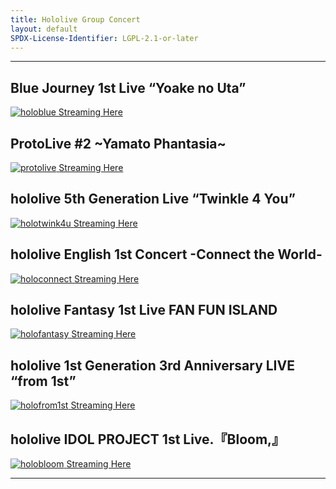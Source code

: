 ```yaml
---
title: Hololive Group Concert
layout: default
SPDX-License-Identifier: LGPL-2.1-or-later
---
```


---

## Blue Journey 1st Live “Yoake no Uta”

<a href="/assets/images/holoblue.jpg" class="container" data-lightbox="gallery" data-title="Blue Journey 1st Live “Yoake no Uta”">
  <img class="lazyload" data-src="/assets/images/holoblue.jpg" alt="holoblue"/>
</a>
<a href="../holoblue/" class="button" role="button">
  Streaming Here
</a>

## ProtoLive #2 ~Yamato Phantasia~

<a href="/assets/images/protolive.jpg" class="container" data-lightbox="gallery" data-title="ProtoLive #2 ~Yamato Phantasia~">
  <img class="lazyload" data-src="/assets/images/protolive.jpg" alt="protolive"/>
</a>
<a href="../protolive/" class="button" role="button">
  Streaming Here
</a>

## hololive 5th Generation Live “Twinkle 4 You”

<a href="/assets/images/holotwink4u.jpg" class="container" data-lightbox="gallery" data-title="hololive 5th Generation Live “Twinkle 4 You”">
  <img class="lazyload" data-src="/assets/images/holotwink4u.jpg" alt="holotwink4u"/>
</a>
<a href="../holotwink4u/" class="button" role="button">
  Streaming Here
</a>

## hololive English 1st Concert -Connect the World-

<a href="/assets/images/holoconnect.jpg" class="container" data-lightbox="gallery" data-title="hololive English 1st Concert -Connect the World-">
  <img class="lazyload" data-src="/assets/images/holoconnect.jpg" alt="holoconnect"/>
</a>
<a href="../holoconnect/" class="button" role="button">
  Streaming Here
</a>

## hololive Fantasy 1st Live FAN FUN ISLAND

<a href="/assets/images/holofantasy.jpg" class="container" data-lightbox="gallery" data-title="hololive Fantasy 1st Live FAN FUN ISLAND">
  <img class="lazyload" data-src="/assets/images/holofantasy.jpg" alt="holofantasy"/>
</a>
<a href="../holofantasy/" class="button" role="button">
  Streaming Here
</a>

## hololive 1st Generation 3rd Anniversary LIVE “from 1st”

<a href="/assets/images/holofrom1st.jpg" class="container" data-lightbox="gallery" data-title="hololive 1st Generation 3rd Anniversary LIVE “from 1st”">
  <img class="lazyload" data-src="/assets/images/holofrom1st.jpg" alt="holofrom1st"/>
</a>
<a href="../holofrom1st/" class="button" role="button">
  Streaming Here
</a>

## hololive IDOL PROJECT 1st Live.『Bloom,』

<a href="/assets/images/holobloom.jpg" class="container" data-lightbox="gallery" data-title="hololive IDOL PROJECT 1st Live.『Bloom,』">
  <img class="lazyload" data-src="/assets/images/holobloom.jpg" alt="holobloom"/>
</a>
<a href="../holobloom/" class="button" role="button">
  Streaming Here
</a>

---

